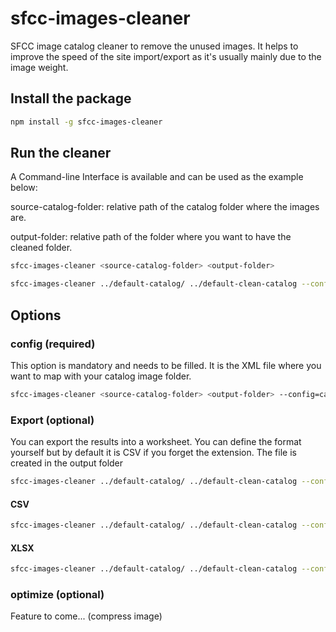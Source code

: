# sfcc-images-cleaner
SFCC image catalog cleaner to remove the unused images.
It helps to improve the speed of the site import/export as it's usually mainly due to the image weight.


## Install the package
```bash
npm install -g sfcc-images-cleaner
```

## Run the cleaner
A Command-line Interface is available and can be used as the example below:

source-catalog-folder: relative path of the catalog folder where the images are.

output-folder: relative path of the folder where you want to have the cleaned folder.

```bash
sfcc-images-cleaner <source-catalog-folder> <output-folder>
```

```bash
sfcc-images-cleaner ../default-catalog/ ../default-clean-catalog --config=catalog.xml
```


## Options
### config (required)
This option is mandatory and needs to be filled. It is the XML file where you want to map with your catalog image folder.

```bash
sfcc-images-cleaner <source-catalog-folder> <output-folder> --config=catalog.xml
```

### Export (optional)

You can export the results into a worksheet. You can define the format yourself but by default it is CSV if you forget the extension.
The file is created in the output folder


```bash
sfcc-images-cleaner ../default-catalog/ ../default-clean-catalog --config=catalog.xml --export=myFile
```

#### CSV
```bash
sfcc-images-cleaner ../default-catalog/ ../default-clean-catalog --config=catalog.xml --export=myFile.csv
```

#### XLSX
```bash
sfcc-images-cleaner ../default-catalog/ ../default-clean-catalog --config=catalog.xml --export=myFile.xlsx
```

### optimize (optional)
Feature to come... (compress image)